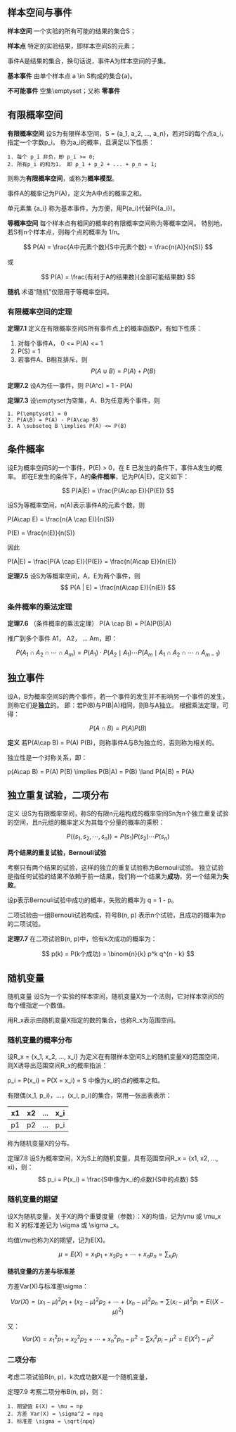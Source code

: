 ## 样本空间与事件

**样本空间** 一个实验的所有可能的结果的集合S；

**样本点** 特定的实验结果，即样本空间S的元素；

事件A是结果的集合，换句话说，事件A为样本空间的子集。

**基本事件** 由单个样本点 a \in S构成的集合{a}。

**不可能事件** 空集\emptyset；又称 **零事件**

## 有限概率空间

**有限概率空间** 设S为有限样本空间，S = {a_1, a_2, ..., a_n}，若对S的每个点a_i，指定一个字数p_i，
称为a_i的概率，且满足以下性质：

    1. 每个 p_i 非负，即 p_i >= 0;
    2. 所有p_i 的和为1， 即 p_1 + p_2 + ... + p_n = 1;

则称为**有限概率空间**，或称为**概率模型**。

事件A的概率记为P(A)，定义为A中点的概率之和。

单元素集 {a_i} 称为基本事件，为方便，用P(a_i)代替P({a_i})。

**等概率空间** 每个样本点有相同的概率的有限概率空间称为等概率空间。
特别地，若S有n个样本点，则每个点的概率为 1/n。

$$
P(A) = \frac{A中元素个数}{S中元素个数} = \frac{n(A)}{n(S)}
$$

或

$$
P(A) = \frac{有利于A的结果数}{全部可能结果数}
$$

**随机** 术语“随机”仅限用于等概率空间。

### 有限概率空间的定理

**定理7.1** 定义在有限概率空间S所有事件点上的概率函数P，有如下性质：

  1. 对每个事件A， 0 <= P(A) <= 1
  2. P(S) = 1
  3. 若事件A、B相互排斥，则
     $$
     P(A\cup B) = P(A) + P(B)
     $$


**定理7.2** 设A为任一事件，则 P(A^c) = 1 - P(A)

**定理7.3** 设\emptyset为空集，A、B为任意两个事件，则

    1. P(\emptyset) = 0
    2. P(A\B) = P(A) - P(A\cap B)
    3. A \subseteq B \implies P(A) <= P(B)

## 条件概率

设E为概率空间S的一个事件，P(E) > 0，在 E 已发生的条件下，事件A发生的概率。
即在E发生的条件下，A的**条件概率**，记为P(A|E)，定义如下：

$$
P(A|E) = \frac{P(A\cap E)}{P(E)}
$$

设S为等概率空间，n(A)表示事件A的元素个数，则

P(A\cap E) = \frac{n(A \cap E)}{n(S)}

P(E) = \frac{n(E)}{n(S)}

因此

P(A|E) = \frac{P(A \cap E)}{P(E)} = \frac{n(A\cap E)}{n(E)}

**定理7.5** 设S为等概率空间，A，E为两个事件，则
$$
P(A | E) = \frac{n(A\cap E)}{n(E)}
$$

### 条件概率的乘法定理

**定理7.6** （条件概率的乘法定理） P(A \cap B) = P(A)P(B|A)

推广到多个事件 A1， A2， ... Am，即：

$$
P(A_1 \cap A_2 \cap \cdots \cap A_m)
= P(A_1) \cdot P(A_2 \mid A_1) \cdots P(A_m \mid A_1 \cap A_2 \cap \cdots \cap A_{m - 1})
$$

## 独立事件

设A，B为概率空间S的两个事件，若一个事件的发生并不影响另一个事件的发生，则称它们是**独立**的。
即：若P(B)与P(B|A)相同，则B与A独立。
根据乘法定理，可得：

$$
P(A\cap B) = P(A) P(B)
$$

**定义** 若P(A\cap B) = P(A) P(B)，则称事件A与B为独立的，否则称为相关的。

独立性是一个对称关系，即：

p(A\cap B) = P(A) P(B) \implies P(B|A) = P(B) \land P(A|B) = P(A)

## 独立重复试验，二项分布

定义 设S为有限概率空间，称S的有限n元组构成的概率空间Sn为n个独立重复试验的空间，且n元组的概率定义为其每个分量的概率的乘积：

$$
P((s_1, s_2, \cdots, s_n)) = P(s_1)P(s_2)\cdots P(s_n)
$$

**两个结果的重复试验，Bernouli试验**

考察只有两个结果的试验，这样的独立的重复试验称为Bernouli试验。
独立试验是指任何试验的结果不依赖于前一结果，我们称一个结果为**成功**，另一个结果为**失败**。

设p表示Bernouli试验中成功的概率，失败的概率为 q = 1 - p。

二项试验由一组Bernouli试验构成，符号B(n, p) 表示n个试验，且成功的概率为p的二项试验。

**定理7.7** 在二项试验B(n, p)中，恰有k次成功的概率为：

$$
p(k) = P(k个成功) = \binom{n}{k} p^k q^{n - k}
$$

## 随机变量

随机变量 设S为一个实验的样本空间，随机变量X为一个法则，它对样本空间S的每个缠指定一个数值。

用R_x表示由随机变量X指定的数的集合，也称R_x为范围空间。

### 随机变量的概率分布

设R_x = {x_1, x_2, ..., x_i} 为定义在有限样本空间S上的随机变量X的范围空间，则X诱导出范围空间R_x的概率指派：

p_i = P(x_i) = P(X = x_i) = S 中像为x_i的点的概率之和。

有限偶(x_1, p_i)，...，(x_i, p_i)的集合，常用一张出表表示：

| x1   | x2   | ...  | x_i  |
| ---- | ---- | ---- | ---- |
| p1   | p2   | ...  | p_i  |

称为随机变量X的分布。

定理7.8 设S为概率空间，X为S上的随机变量，具有范围空间R_x = {x1, x2, ..., xi}，则：
$$
p_i = P(x_i) = \frac{S中像为x_i的点数}{S中的点数}
$$

### 随机变量的期望

设X为随机变量，关于X的两个重要度量（参数）：X的均值，记为\mu 或 \mu_x 和 X 的标准差记为 \sigma 或 \sigma _x。

均值\mu也称为X的期望，记为E(X)。

$$
\mu = E(X) = x_1 p_1 + x_2 p_2 + \cdots + x_n p_n = \sum_{x_i}{p_i}
$$

**随机变量的方差与标准差**

方差Var(X)与标准差\sigma：

$$
Var(X) = (x_1 - \mu)^2 p_1 + (x_2 - \mu)^2 p_2 + \cdots + (x_n - \mu)^2 p_n = \sum (x_i - \mu)^2 p_i
= E((X-\mu)^2)
$$

又：
$$
Var(X) = x_1^2 p_1 + x_2^2 p_2 + \cdots + x_n^2 p_n - \mu^2 = \sum x_i^2 p_i - \mu^2 = E(X^2) - \mu^2
$$

### 二项分布

考虑二项试验B(n, p)，k次成功数X是一个随机变量，

定理7.9 考察二项分布B(n, p)，则：

    1. 期望值 E(X) = \mu = np
    2. 方差 Var(X) = \sigma^2 = npq
    3. 标准差 \sigma = \sqrt{npq}
